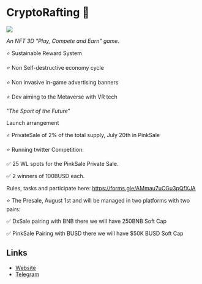 
# CryptoRafting 🛶
[![](https://files.catbox.moe/sw3ukl.jpg)](https://files.catbox.moe/1iz8uk.mp4)

_An NFT 3D "Play, Compete and Earn" game._

⭐ Sustainable Reward System

⭐ Non Self-destructive economy cycle

⭐ Non invasive in-game advertising banners

⭐ Dev aiming to the Metaverse with VR tech

"_The Sport of the Future_"

Launch arrangement

⭐️ PrivateSale of 2% of the total supply, July 20th in PinkSale

⭐️ Running twitter Competition:

 ✅ 25 WL spots for the PinkSale Private Sale.

 ✅ 2 winners of 100BUSD each.

Rules, tasks and participate here: https://forms.gle/AMmau7uCGu3pQfXJA 

⭐️ The Presale, August 1st and will be managed in two platforms with two pairs:

✅ DxSale pairing with BNB there we will have 250BNB Soft Cap

✅ PinkSale Pairing with BUSD there we will have $50K BUSD Soft Cap

## Links

- [Website](https://www.cryptorafting.com/)
- [Telegram](https://t.me/CryptoRafting:same)